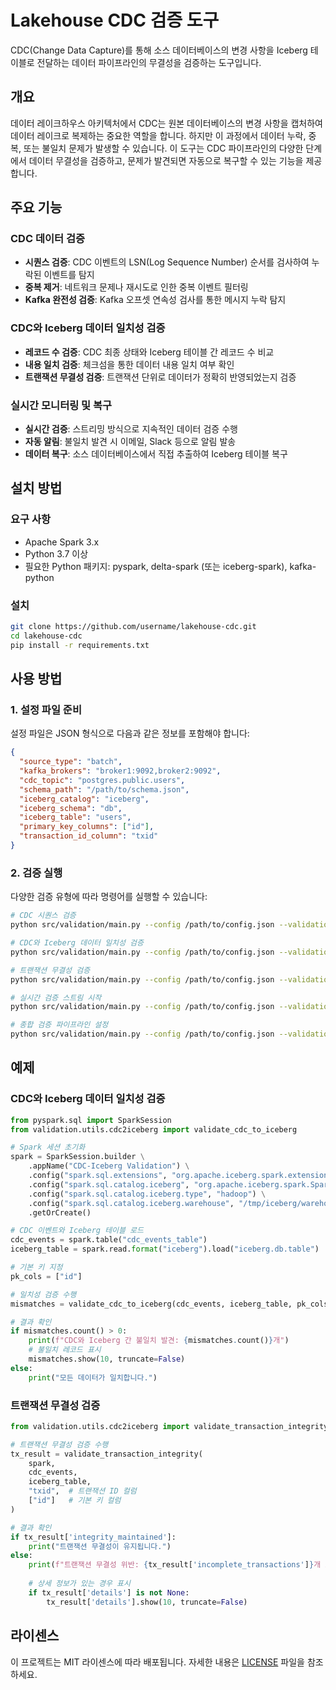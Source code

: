 # Lakehouse CDC 검증 도구

CDC(Change Data Capture)를 통해 소스 데이터베이스의 변경 사항을 Iceberg 테이블로 전달하는 데이터 파이프라인의 무결성을 검증하는 도구입니다.

## 개요

데이터 레이크하우스 아키텍처에서 CDC는 원본 데이터베이스의 변경 사항을 캡처하여 데이터 레이크로 복제하는 중요한 역할을 합니다. 하지만 이 과정에서 데이터 누락, 중복, 또는 불일치 문제가 발생할 수 있습니다. 이 도구는 CDC 파이프라인의 다양한 단계에서 데이터 무결성을 검증하고, 문제가 발견되면 자동으로 복구할 수 있는 기능을 제공합니다.

## 주요 기능

### CDC 데이터 검증
- **시퀀스 검증**: CDC 이벤트의 LSN(Log Sequence Number) 순서를 검사하여 누락된 이벤트를 탐지
- **중복 제거**: 네트워크 문제나 재시도로 인한 중복 이벤트 필터링
- **Kafka 완전성 검증**: Kafka 오프셋 연속성 검사를 통한 메시지 누락 탐지

### CDC와 Iceberg 데이터 일치성 검증
- **레코드 수 검증**: CDC 최종 상태와 Iceberg 테이블 간 레코드 수 비교
- **내용 일치 검증**: 체크섬을 통한 데이터 내용 일치 여부 확인
- **트랜잭션 무결성 검증**: 트랜잭션 단위로 데이터가 정확히 반영되었는지 검증

### 실시간 모니터링 및 복구
- **실시간 검증**: 스트리밍 방식으로 지속적인 데이터 검증 수행
- **자동 알림**: 불일치 발견 시 이메일, Slack 등으로 알림 발송
- **데이터 복구**: 소스 데이터베이스에서 직접 추출하여 Iceberg 테이블 복구

## 설치 방법

### 요구 사항
- Apache Spark 3.x
- Python 3.7 이상
- 필요한 Python 패키지: pyspark, delta-spark (또는 iceberg-spark), kafka-python

### 설치
```bash
git clone https://github.com/username/lakehouse-cdc.git
cd lakehouse-cdc
pip install -r requirements.txt
```

## 사용 방법

### 1. 설정 파일 준비
설정 파일은 JSON 형식으로 다음과 같은 정보를 포함해야 합니다:

```json
{
  "source_type": "batch",
  "kafka_brokers": "broker1:9092,broker2:9092",
  "cdc_topic": "postgres.public.users",
  "schema_path": "/path/to/schema.json",
  "iceberg_catalog": "iceberg",
  "iceberg_schema": "db",
  "iceberg_table": "users",
  "primary_key_columns": ["id"],
  "transaction_id_column": "txid"
}
```

### 2. 검증 실행
다양한 검증 유형에 따라 명령어를 실행할 수 있습니다:

```bash
# CDC 시퀀스 검증
python src/validation/main.py --config /path/to/config.json --validation-type sequence

# CDC와 Iceberg 데이터 일치성 검증
python src/validation/main.py --config /path/to/config.json --validation-type cdc_to_iceberg

# 트랜잭션 무결성 검증
python src/validation/main.py --config /path/to/config.json --validation-type transaction_integrity

# 실시간 검증 스트림 시작
python src/validation/main.py --config /path/to/config.json --validation-type streaming

# 종합 검증 파이프라인 설정
python src/validation/main.py --config /path/to/config.json --validation-type pipeline
```

## 예제

### CDC와 Iceberg 데이터 일치성 검증
```python
from pyspark.sql import SparkSession
from validation.utils.cdc2iceberg import validate_cdc_to_iceberg

# Spark 세션 초기화
spark = SparkSession.builder \
    .appName("CDC-Iceberg Validation") \
    .config("spark.sql.extensions", "org.apache.iceberg.spark.extensions.IcebergSparkSessionExtensions") \
    .config("spark.sql.catalog.iceberg", "org.apache.iceberg.spark.SparkCatalog") \
    .config("spark.sql.catalog.iceberg.type", "hadoop") \
    .config("spark.sql.catalog.iceberg.warehouse", "/tmp/iceberg/warehouse") \
    .getOrCreate()

# CDC 이벤트와 Iceberg 테이블 로드
cdc_events = spark.table("cdc_events_table")
iceberg_table = spark.read.format("iceberg").load("iceberg.db.table")

# 기본 키 지정
pk_cols = ["id"]

# 일치성 검증 수행
mismatches = validate_cdc_to_iceberg(cdc_events, iceberg_table, pk_cols)

# 결과 확인
if mismatches.count() > 0:
    print(f"CDC와 Iceberg 간 불일치 발견: {mismatches.count()}개")
    # 불일치 레코드 표시
    mismatches.show(10, truncate=False)
else:
    print("모든 데이터가 일치합니다.")
```

### 트랜잭션 무결성 검증
```python
from validation.utils.cdc2iceberg import validate_transaction_integrity

# 트랜잭션 무결성 검증 수행
tx_result = validate_transaction_integrity(
    spark,
    cdc_events,
    iceberg_table,
    "txid",  # 트랜잭션 ID 컬럼
    ["id"]   # 기본 키 컬럼
)

# 결과 확인
if tx_result['integrity_maintained']:
    print("트랜잭션 무결성이 유지됩니다.")
else:
    print(f"트랜잭션 무결성 위반: {tx_result['incomplete_transactions']}개 트랜잭션")
    
    # 상세 정보가 있는 경우 표시
    if tx_result['details'] is not None:
        tx_result['details'].show(10, truncate=False)
```

## 라이센스

이 프로젝트는 MIT 라이센스에 따라 배포됩니다. 자세한 내용은 [LICENSE](LICENSE) 파일을 참조하세요.

